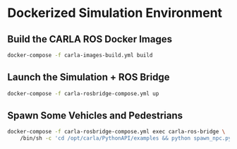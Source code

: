 
# Dockerized Simulation Environment

## Build the CARLA ROS Docker Images

```sh
docker-compose -f carla-images-build.yml build
```

## Launch the Simulation + ROS Bridge

```sh
docker-compose -f carla-rosbridge-compose.yml up
```

## Spawn Some Vehicles and Pedestrians

```sh
docker-compose -f carla-rosbridge-compose.yml exec carla-ros-bridge \
    /bin/sh -c 'cd /opt/carla/PythonAPI/examples && python spawn_npc.py -n 50 -w 100 --host carla-simulator'
```
